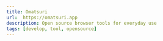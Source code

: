 ```yaml
---
title: Omatsuri
url:  https://omatsuri.app
description: Open source browser tools for everyday use
tags: [develop, tool, opensource]
---
```

